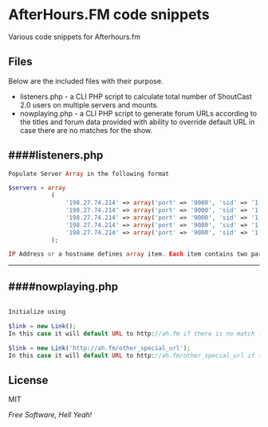 AfterHours.FM code snippets
=========

Various code snippets for Afterhours.fm

Files
-----------

Below are the included files with their purpose.

* listeners.php - a CLI PHP script to calculate total number of ShoutCast 2.0 users on multiple servers and mounts.
* nowplaying.php - a CLI PHP script to generate forum URLs according to the titles and forum data provided with ability to override default URL in case there are no matches for the show.

####listeners.php
--------------

```php
Populate Server Array in the following format

$servers = array
    		(
				'198.27.74.214' => array('port' => '9000', 'sid' => '1'),
				'198.27.74.214' => array('port' => '9000', 'sid' => '1'),
				'198.27.74.214' => array('port' => '9000', 'sid' => '1'),
				'198.27.74.214' => array('port' => '9000', 'sid' => '1'),
				'198.27.74.214' => array('port' => '9000', 'sid' => '1'),
			);

IP Address or a hostname defines array item. Each item contains two parameters: server port and mount id. 

```
---
####nowplaying.php
--------------

```php

Initialize using 

$link = new Link();
In this case it will default URL to http://ah.fm if there is no match for current and next show.

$link = new Link('http://ah.fm/other_special_url');
In this case it will default URL to http://ah.fm/other_special_url if there is no match for current and next show.

```

License
----

MIT

*Free Software, Hell Yeah!*

  [john gruber]: http://daringfireball.net/
  [@thomasfuchs]: http://twitter.com/thomasfuchs
  [1]: http://daringfireball.net/projects/markdown/
  [Marked]: https://github.com/chjj/marked
  [ace editor]: http://ace.ajax.org
  [node.js]: http://nodejs.org
  [Twitter Bootstrap]: http://twitter.github.com/bootstrap/
  [keymaster.js]: https://github.com/madrobby/keymaster
  [jQuery]: http://jquery.com  
  [@tjholowaychuk]: http://twitter.com/tjholowaychuk
  [express]: http://expressjs.com
  
    